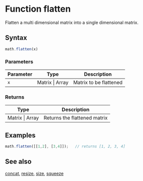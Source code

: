 <!-- Note: This file is automatically generated from source code comments. Changes made in this file will be overridden. -->

# Function flatten

Flatten a multi dimensional matrix into a single dimensional matrix.


## Syntax

```js
math.flatten(x)
```

### Parameters

Parameter | Type | Description
--------- | ---- | -----------
`x` | Matrix &#124; Array | Matrix to be flattened

### Returns

Type | Description
---- | -----------
Matrix &#124; Array | Returns the flattened matrix


## Examples

```js
math.flatten([[1,2], [3,4]]);   // returns [1, 2, 3, 4]
```


## See also

[concat](concat.md),
[resize](resize.md),
[size](size.md),
[squeeze](squeeze.md)
